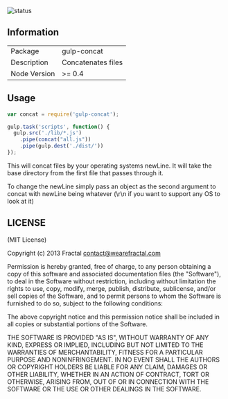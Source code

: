 ![status](https://secure.travis-ci.org/wearefractal/gulp-concat.png?branch=master)

## Information

<table>
<tr> 
<td>Package</td><td>gulp-concat</td>
</tr>
<tr>
<td>Description</td>
<td>Concatenates files</td>
</tr>
<tr>
<td>Node Version</td>
<td>>= 0.4</td>
</tr>
</table>

## Usage

```javascript
var concat = require('gulp-concat');

gulp.task('scripts', function() {
  gulp.src('./lib/*.js')
    .pipe(concat("all.js"))
    .pipe(gulp.dest('./dist/'))
});
```

This will concat files by your operating systems newLine. It will take the base directory from the first file that passes through it.

To change the newLine simply pass an object as the second argument to concat with newLine being whatever (\r\n if you want to support any OS to look at it)

## LICENSE

(MIT License)

Copyright (c) 2013 Fractal <contact@wearefractal.com>

Permission is hereby granted, free of charge, to any person obtaining
a copy of this software and associated documentation files (the
"Software"), to deal in the Software without restriction, including
without limitation the rights to use, copy, modify, merge, publish,
distribute, sublicense, and/or sell copies of the Software, and to
permit persons to whom the Software is furnished to do so, subject to
the following conditions:

The above copyright notice and this permission notice shall be
included in all copies or substantial portions of the Software.

THE SOFTWARE IS PROVIDED "AS IS", WITHOUT WARRANTY OF ANY KIND,
EXPRESS OR IMPLIED, INCLUDING BUT NOT LIMITED TO THE WARRANTIES OF
MERCHANTABILITY, FITNESS FOR A PARTICULAR PURPOSE AND
NONINFRINGEMENT. IN NO EVENT SHALL THE AUTHORS OR COPYRIGHT HOLDERS BE
LIABLE FOR ANY CLAIM, DAMAGES OR OTHER LIABILITY, WHETHER IN AN ACTION
OF CONTRACT, TORT OR OTHERWISE, ARISING FROM, OUT OF OR IN CONNECTION
WITH THE SOFTWARE OR THE USE OR OTHER DEALINGS IN THE SOFTWARE.
